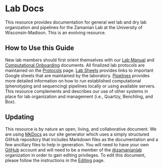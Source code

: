 # Lab Docs

This resource provides documentation for general wet lab and dry lab organization and pipelines for the Zamanian Lab at the University of Wisconsin-Madison. This is an evolving resource.


## How to Use this Guide

New lab members should first orient themselves with our [Lab Manual](labmanual.md) and [Computational Onboarding](comp_overview.md) documents. All finalized lab protocols are maintained on the [Protocols](protocols.md) page. [Lab Sheets](labsheets.md) provides links to important Google sheets that are maintained by the laboratory. [Pipelines](pipelines.md) provides more detailed information on how to run established computational (phenotyping and sequencing) pipelines locally or using available servers. This resource complements and describes our use of other systems in place for lab organization and management (i.e., Quartzy, Benchling, and Box).


## Updating

This resource is by nature an open, living, and collaborative document. We are using [MkDocs](https://www.mkdocs.org/) as our site generator which uses a simply structured GitHub repository that includes Markdown files as the documentation and a few ancillary files to help in generation. You will need to have your own [GitHub](https://github.com/) account and will need to be a member of the [@zamanianlab](https://github.com/orgs/zamanianlab/dashboard) organization in order to gain editing privileges. To edit this document, please follow the instructions in the [Editing](editing.md) page.
